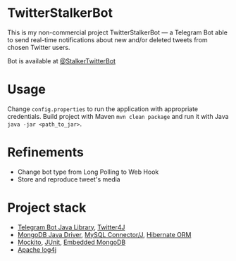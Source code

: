 # TwitterStalkerBot
This is my non-commercial project TwitterStalkerBot — a Telegram Bot able to send real-time notifications about new and/or deleted tweets from chosen Twitter users.

Bot is available at [@StalkerTwitterBot]( https://t.me/StalkerTwitterBot)

# Usage
Change ```config.properties``` to run the application with appropriate credentials. Build project with Maven ```mvn clean package``` and run it with Java ```java -jar <path_to_jar>```.

# Refinements
* Change bot type from Long Polling to Web Hook
* Store and reproduce tweet's media

# Project stack
* [Telegram Bot Java Library](https://github.com/rubenlagus/TelegramBots), [Twitter4J](https://github.com/Twitter4J/Twitter4J)
* [MongoDB Java Driver](https://github.com/mongodb/mongo-java-driver), [MySQL Connector/J](https://github.com/mysql/mysql-connector-j), [Hibernate ORM](https://github.com/hibernate/hibernate-orm)
* [Mockito](https://github.com/mockito/mockito), [JUnit](https://github.com/junit-team/junit4), [Embedded MongoDB](https://github.com/flapdoodle-oss/de.flapdoodle.embed.mongo)
* [Apache log4j](https://logging.apache.org/log4j/1.2/)

